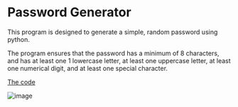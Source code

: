 # Password Generator

This program is designed to generate a simple, random password using python.

The program ensures that the password has a minimum of 8 characters, and has at least one 1 lowercase letter, at least one uppercase letter, at least one numerical digit, and at least one special character.

<a href="https://github.com/andrewrodgers90/password_generator/blob/main/password_generator.py">The code</a>

![image](https://github.com/andrewrodgers90/password_generator/assets/132149730/69f0b8a6-ad25-4cd3-a1dd-bdc5076af00f)
